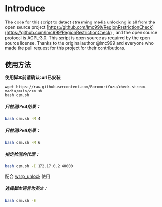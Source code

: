 # Introduce
The code for this script to detect streaming media unlocking is all from the open source project [https://github.com/lmc999/RegionRestrictionCheck](https://github.com/lmc999/RegionRestrictionCheck) , and the open source protocol is AGPL-3.0. This script is open source as required by the open source license. Thanks to the original author @lmc999 and everyone who made the pull request for this project for their contributions.

## 使用方法

**使用脚本前请确认curl已安装**
```
wget https://raw.githubusercontent.com/RoromoriYuzu/check-stream-media/main/csm.sh
bash csm.sh
```

##### 只检测IPv4结果：
````bash
bash csm.sh -M 4
````

##### 只检测IPv6结果：
````bash
bash csm.sh -M 6
````

##### 指定检测的代理：
````bash
bash csm.sh -I 172.17.0.2:40000
````
配合 [warp_unlock](https://github.com/fscarmen/warp_unlock/blob/main/README.md#docker-%E8%87%AA%E5%8A%A8%E8%A7%A3%E9%94%81%E6%96%B9%E6%A1%88) 使用
##### 选择脚本语言为英文：
````bash
bash csm.sh -E
````

